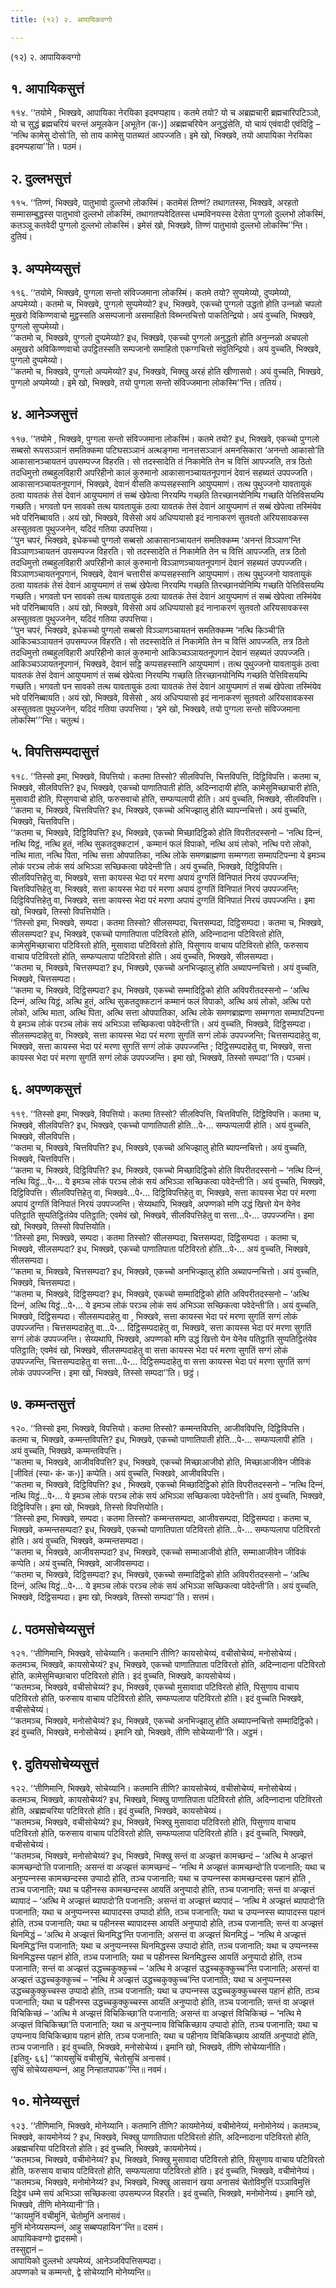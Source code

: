 ```yaml
---
title: (१२) २. आपायिकवग्गो

---
```

(१२) २. आपायिकवग्गो  


## १. आपायिकसुत्तं

११४. ‘‘तयोमे , भिक्खवे, आपायिका नेरयिका इदमप्पहाय। कतमे तयो? यो च अब्रह्मचारी ब्रह्मचारिपटिञ्‍ञो, यो च सुद्धं ब्रह्मचरियं चरन्तं अमूलकेन [अभूतेन (क॰)] अब्रह्मचरियेन अनुद्धंसेति, यो चायं एवंवादी एवंदिट्ठि – ‘नत्थि कामेसु दोसो’ति, सो ताय कामेसु पातब्यतं आपज्‍जति। इमे खो, भिक्खवे, तयो आपायिका नेरयिका इदमप्पहाया’’ति। पठमं।  


## २. दुल्‍लभसुत्तं

११५. ‘‘तिण्णं, भिक्खवे, पातुभावो दुल्‍लभो लोकस्मिं। कतमेसं तिण्णं? तथागतस्स, भिक्खवे, अरहतो सम्मासम्बुद्धस्स पातुभावो दुल्‍लभो लोकस्मिं, तथागतप्पवेदितस्स धम्मविनयस्स देसेता पुग्गलो दुल्‍लभो लोकस्मिं, कतञ्‍ञू कतवेदी पुग्गलो दुल्‍लभो लोकस्मिं। इमेसं खो, भिक्खवे, तिण्णं पातुभावो दुल्‍लभो लोकस्मि’’न्ति। दुतियं।  


## ३. अप्पमेय्यसुत्तं

११६. ‘‘तयोमे, भिक्खवे, पुग्गला सन्तो संविज्‍जमाना लोकस्मिं। कतमे तयो? सुप्पमेय्यो, दुप्पमेय्यो, अप्पमेय्यो। कतमो च, भिक्खवे, पुग्गलो सुप्पमेय्यो? इध, भिक्खवे, एकच्‍चो पुग्गलो उद्धतो होति उन्‍नळो चपलो मुखरो विकिण्णवाचो मुट्ठस्सति असम्पजानो असमाहितो विब्भन्तचित्तो पाकतिन्द्रियो। अयं वुच्‍चति, भिक्खवे, पुग्गलो सुप्पमेय्यो।  
‘‘कतमो च, भिक्खवे, पुग्गलो दुप्पमेय्यो? इध, भिक्खवे, एकच्‍चो पुग्गलो अनुद्धतो होति अनुन्‍नळो अचपलो अमुखरो अविकिण्णवाचो उपट्ठितस्सति सम्पजानो समाहितो एकग्गचित्तो संवुतिन्द्रियो। अयं वुच्‍चति, भिक्खवे, पुग्गलो दुप्पमेय्यो।  
‘‘कतमो च, भिक्खवे, पुग्गलो अप्पमेय्यो? इध, भिक्खवे, भिक्खु अरहं होति खीणासवो। अयं वुच्‍चति, भिक्खवे, पुग्गलो अप्पमेय्यो। इमे खो, भिक्खवे, तयो पुग्गला सन्तो संविज्‍जमाना लोकस्मि’’न्ति। ततियं।  


## ४. आनेञ्‍जसुत्तं

११७. ‘‘तयोमे , भिक्खवे, पुग्गला सन्तो संविज्‍जमाना लोकस्मिं। कतमे तयो? इध, भिक्खवे, एकच्‍चो पुग्गलो सब्बसो रूपसञ्‍ञानं समतिक्‍कमा पटिघसञ्‍ञानं अत्थङ्गमा नानत्तसञ्‍ञानं अमनसिकारा ‘अनन्तो आकासो’ति आकासानञ्‍चायतनं उपसम्पज्‍ज विहरति। सो तदस्सादेति तं निकामेति तेन च वित्तिं आपज्‍जति, तत्र ठितो तदधिमुत्तो तब्बहुलविहारी अपरिहीनो कालं कुरुमानो आकासानञ्‍चायतनूपगानं देवानं सहब्यतं उपपज्‍जति। आकासानञ्‍चायतनूपगानं, भिक्खवे, देवानं वीसति कप्पसहस्सानि आयुप्पमाणं। तत्थ पुथुज्‍जनो यावतायुकं ठत्वा यावतकं तेसं देवानं आयुप्पमाणं तं सब्बं खेपेत्वा निरयम्पि गच्छति तिरच्छानयोनिम्पि गच्छति पेत्तिविसयम्पि गच्छति। भगवतो पन सावको तत्थ यावतायुकं ठत्वा यावतकं तेसं देवानं आयुप्पमाणं तं सब्बं खेपेत्वा तस्मिंयेव भवे परिनिब्बायति। अयं खो, भिक्खवे, विसेसो अयं अधिप्पयासो इदं नानाकरणं सुतवतो अरियसावकस्स अस्सुतवता पुथुज्‍जनेन, यदिदं गतिया उपपत्तिया।  
‘‘पुन चपरं, भिक्खवे, इधेकच्‍चो पुग्गलो सब्बसो आकासानञ्‍चायतनं समतिक्‍कम्म ‘अनन्तं विञ्‍ञाण’न्ति विञ्‍ञाणञ्‍चायतनं उपसम्पज्‍ज विहरति। सो तदस्सादेति तं निकामेति तेन च वित्तिं आपज्‍जति, तत्र ठितो तदधिमुत्तो तब्बहुलविहारी अपरिहीनो कालं कुरुमानो विञ्‍ञाणञ्‍चायतनूपगानं देवानं सहब्यतं उपपज्‍जति। विञ्‍ञाणञ्‍चायतनूपगानं, भिक्खवे, देवानं चत्तारीसं कप्पसहस्सानि आयुप्पमाणं। तत्थ पुथुज्‍जनो यावतायुकं ठत्वा यावतकं तेसं देवानं आयुप्पमाणं तं सब्बं खेपेत्वा निरयम्पि गच्छति तिरच्छानयोनिम्पि गच्छति पेत्तिविसयम्पि गच्छति। भगवतो पन सावको तत्थ यावतायुकं ठत्वा यावतकं तेसं देवानं आयुप्पमाणं तं सब्बं खेपेत्वा तस्मिंयेव भवे परिनिब्बायति। अयं खो, भिक्खवे, विसेसो अयं अधिप्पयासो इदं नानाकरणं सुतवतो अरियसावकस्स अस्सुतवता पुथुज्‍जनेन, यदिदं गतिया उपपत्तिया।  
‘‘पुन चपरं, भिक्खवे, इधेकच्‍चो पुग्गलो सब्बसो विञ्‍ञाणञ्‍चायतनं समतिक्‍कम्म ‘नत्थि किञ्‍ची’ति आकिञ्‍चञ्‍ञायतनं उपसम्पज्‍ज विहरति। सो तदस्सादेति तं निकामेति तेन च वित्तिं आपज्‍जति, तत्र ठितो तदधिमुत्तो तब्बहुलविहारी अपरिहीनो कालं कुरुमानो आकिञ्‍चञ्‍ञायतनूपगानं देवानं सहब्यतं उपपज्‍जति। आकिञ्‍चञ्‍ञायतनूपगानं, भिक्खवे, देवानं सट्ठि कप्पसहस्सानि आयुप्पमाणं। तत्थ पुथुज्‍जनो यावतायुकं ठत्वा यावतकं तेसं देवानं आयुप्पमाणं तं सब्बं खेपेत्वा निरयम्पि गच्छति तिरच्छानयोनिम्पि गच्छति पेत्तिविसयम्पि गच्छति। भगवतो पन सावको तत्थ यावतायुकं ठत्वा यावतकं तेसं देवानं आयुप्पमाणं तं सब्बं खेपेत्वा तस्मिंयेव भवे परिनिब्बायति। अयं खो, भिक्खवे, विसेसो , अयं अधिप्पयासो इदं नानाकरणं सुतवतो अरियसावकस्स अस्सुतवता पुथुज्‍जनेन, यदिदं गतिया उपपत्तिया। ‘इमे खो, भिक्खवे, तयो पुग्गला सन्तो संविज्‍जमाना लोकस्मि’’’न्ति। चतुत्थं।  


## ५. विपत्तिसम्पदासुत्तं

११८. ‘‘तिस्सो इमा, भिक्खवे, विपत्तियो। कतमा तिस्सो? सीलविपत्ति, चित्तविपत्ति, दिट्ठिविपत्ति। कतमा च, भिक्खवे, सीलविपत्ति? इध, भिक्खवे, एकच्‍चो पाणातिपाती होति, अदिन्‍नादायी होति, कामेसुमिच्छाचारी होति, मुसावादी होति, पिसुणवाचो होति, फरुसवाचो होति, सम्फप्पलापी होति। अयं वुच्‍चति, भिक्खवे, सीलविपत्ति।  
‘‘कतमा च, भिक्खवे, चित्तविपत्ति? इध, भिक्खवे, एकच्‍चो अभिज्झालु होति ब्यापन्‍नचित्तो। अयं वुच्‍चति, भिक्खवे, चित्तविपत्ति।  
‘‘कतमा च, भिक्खवे, दिट्ठिविपत्ति? इध, भिक्खवे, एकच्‍चो मिच्छादिट्ठिको होति विपरीतदस्सनो – ‘नत्थि दिन्‍नं, नत्थि यिट्ठं, नत्थि हुतं, नत्थि सुकतदुक्‍कटानं , कम्मानं फलं विपाको, नत्थि अयं लोको, नत्थि परो लोको, नत्थि माता, नत्थि पिता, नत्थि सत्ता ओपपातिका, नत्थि लोके समणब्राह्मणा सम्मग्गता सम्मापटिपन्‍ना ये इमञ्‍च लोकं परञ्‍च लोकं सयं अभिञ्‍ञा सच्छिकत्वा पवेदेन्ती’ति। अयं वुच्‍चति, भिक्खवे, दिट्ठिविपत्ति। सीलविपत्तिहेतु वा, भिक्खवे, सत्ता कायस्स भेदा परं मरणा अपायं दुग्गतिं विनिपातं निरयं उपपज्‍जन्ति; चित्तविपत्तिहेतु वा, भिक्खवे, सत्ता कायस्स भेदा परं मरणा अपायं दुग्गतिं विनिपातं निरयं उपपज्‍जन्ति; दिट्ठिविपत्तिहेतु वा, भिक्खवे, सत्ता कायस्स भेदा परं मरणा अपायं दुग्गतिं विनिपातं निरयं उपपज्‍जन्ति। इमा खो, भिक्खवे, तिस्सो विपत्तियोति।  
‘‘तिस्सो इमा, भिक्खवे, सम्पदा। कतमा तिस्सो? सीलसम्पदा, चित्तसम्पदा, दिट्ठिसम्पदा। कतमा च, भिक्खवे, सीलसम्पदा? इध, भिक्खवे, एकच्‍चो पाणातिपाता पटिविरतो होति, अदिन्‍नादाना पटिविरतो होति, कामेसुमिच्छाचारा पटिविरतो होति, मुसावादा पटिविरतो होति, पिसुणाय वाचाय पटिविरतो होति, फरुसाय वाचाय पटिविरतो होति, सम्फप्पलापा पटिविरतो होति। अयं वुच्‍चति, भिक्खवे, सीलसम्पदा।  
‘‘कतमा च, भिक्खवे, चित्तसम्पदा? इध, भिक्खवे, एकच्‍चो अनभिज्झालु होति अब्यापन्‍नचित्तो। अयं वुच्‍चति, भिक्खवे, चित्तसम्पदा।  
‘‘कतमा च, भिक्खवे, दिट्ठिसम्पदा? इध, भिक्खवे, एकच्‍चो सम्मादिट्ठिको होति अविपरीतदस्सनो – ‘अत्थि दिन्‍नं, अत्थि यिट्ठं, अत्थि हुतं, अत्थि सुकतदुक्‍कटानं कम्मानं फलं विपाको, अत्थि अयं लोको, अत्थि परो लोको, अत्थि माता, अत्थि पिता, अत्थि सत्ता ओपपातिका, अत्थि लोके समणब्राह्मणा सम्मग्गता सम्मापटिपन्‍ना ये इमञ्‍च लोकं परञ्‍च लोकं सयं अभिञ्‍ञा सच्छिकत्वा पवेदेन्ती’ति। अयं वुच्‍चति, भिक्खवे, दिट्ठिसम्पदा। सीलसम्पदाहेतु वा, भिक्खवे, सत्ता कायस्स भेदा परं मरणा सुगतिं सग्गं लोकं उपपज्‍जन्ति; चित्तसम्पदाहेतु वा, भिक्खवे, सत्ता कायस्स भेदा परं मरणा सुगतिं सग्गं लोकं उपपज्‍जन्ति ; दिट्ठिसम्पदाहेतु वा, भिक्खवे, सत्ता कायस्स भेदा परं मरणा सुगतिं सग्गं लोकं उपपज्‍जन्ति। इमा खो, भिक्खवे, तिस्सो सम्पदा’’ति। पञ्‍चमं।  


## ६. अपण्णकसुत्तं

११९. ‘‘तिस्सो इमा, भिक्खवे, विपत्तियो। कतमा तिस्सो? सीलविपत्ति, चित्तविपत्ति, दिट्ठिविपत्ति। कतमा च, भिक्खवे, सीलविपत्ति? इध, भिक्खवे, एकच्‍चो पाणातिपाती होति…पे॰… सम्फप्पलापी होति। अयं वुच्‍चति, भिक्खवे, सीलविपत्ति।  
‘‘कतमा च, भिक्खवे, चित्तविपत्ति? इध, भिक्खवे, एकच्‍चो अभिज्झालु होति ब्यापन्‍नचित्तो। अयं वुच्‍चति, भिक्खवे, चित्तविपत्ति।  
‘‘कतमा च, भिक्खवे, दिट्ठिविपत्ति? इध, भिक्खवे, एकच्‍चो मिच्छादिट्ठिको होति विपरीतदस्सनो – ‘नत्थि दिन्‍नं, नत्थि यिट्ठं…पे॰… ये इमञ्‍च लोकं परञ्‍च लोकं सयं अभिञ्‍ञा सच्छिकत्वा पवेदेन्ती’ति। अयं वुच्‍चति, भिक्खवे, दिट्ठिविपत्ति। सीलविपत्तिहेतु वा, भिक्खवे…पे॰… दिट्ठिविपत्तिहेतु वा, भिक्खवे, सत्ता कायस्स भेदा परं मरणा अपायं दुग्गतिं विनिपातं निरयं उपपज्‍जन्ति। सेय्यथापि, भिक्खवे, अपण्णको मणि उद्धं खित्तो येन येनेव पतिट्ठाति सुप्पतिट्ठितंयेव पतिट्ठाति; एवमेवं खो, भिक्खवे, सीलविपत्तिहेतु वा सत्ता…पे॰… उपपज्‍जन्ति। इमा खो, भिक्खवे, तिस्सो विपत्तियोति।  
‘‘तिस्सो इमा, भिक्खवे, सम्पदा। कतमा तिस्सो? सीलसम्पदा, चित्तसम्पदा, दिट्ठिसम्पदा । कतमा च, भिक्खवे, सीलसम्पदा? इध, भिक्खवे, एकच्‍चो पाणातिपाता पटिविरतो होति…पे॰… अयं वुच्‍चति, भिक्खवे, सीलसम्पदा।  
‘‘कतमा च, भिक्खवे, चित्तसम्पदा? इध, भिक्खवे, एकच्‍चो अनभिज्झालु होति अब्यापन्‍नचित्तो। अयं वुच्‍चति, भिक्खवे, चित्तसम्पदा।  
‘‘कतमा च, भिक्खवे, दिट्ठिसम्पदा? इध, भिक्खवे, एकच्‍चो सम्मादिट्ठिको होति अविपरीतदस्सनो – ‘अत्थि दिन्‍नं, अत्थि यिट्ठं…पे॰… ये इमञ्‍च लोकं परञ्‍च लोकं सयं अभिञ्‍ञा सच्छिकत्वा पवेदेन्ती’ति। अयं वुच्‍चति, भिक्खवे, दिट्ठिसम्पदा। सीलसम्पदाहेतु वा , भिक्खवे, सत्ता कायस्स भेदा परं मरणा सुगतिं सग्गं लोकं उपपज्‍जन्ति। चित्तसम्पदाहेतु वा…पे॰… दिट्ठिसम्पदाहेतु वा, भिक्खवे, सत्ता कायस्स भेदा परं मरणा सुगतिं सग्गं लोकं उपपज्‍जन्ति। सेय्यथापि, भिक्खवे, अपण्णको मणि उद्धं खित्तो येन येनेव पतिट्ठाति सुप्पतिट्ठितंयेव पतिट्ठाति; एवमेवं खो, भिक्खवे, सीलसम्पदाहेतु वा सत्ता कायस्स भेदा परं मरणा सुगतिं सग्गं लोकं उपपज्‍जन्ति, चित्तसम्पदाहेतु वा सत्ता…पे॰… दिट्ठिसम्पदाहेतु वा सत्ता कायस्स भेदा परं मरणा सुगतिं सग्गं लोकं उपपज्‍जन्ति। इमा खो, भिक्खवे, तिस्सो सम्पदा’’ति। छट्ठं।  


## ७. कम्मन्तसुत्तं

१२०. ‘‘तिस्सो इमा, भिक्खवे, विपत्तियो। कतमा तिस्सो? कम्मन्तविपत्ति, आजीवविपत्ति, दिट्ठिविपत्ति। कतमा च, भिक्खवे, कम्मन्तविपत्ति? इध, भिक्खवे, एकच्‍चो पाणातिपाती होति…पे॰… सम्फप्पलापी होति । अयं वुच्‍चति, भिक्खवे, कम्मन्तविपत्ति।  
‘‘कतमा च, भिक्खवे, आजीवविपत्ति? इध, भिक्खवे, एकच्‍चो मिच्छाआजीवो होति, मिच्छाआजीवेन जीविकं [जीवितं (स्या॰ कं॰ क॰)] कप्पेति। अयं वुच्‍चति, भिक्खवे, आजीवविपत्ति।  
‘‘कतमा च, भिक्खवे, दिट्ठिविपत्ति? इध , भिक्खवे, एकच्‍चो मिच्छादिट्ठिको होति विपरीतदस्सनो – ‘नत्थि दिन्‍नं, नत्थि यिट्ठं…पे॰… ये इमञ्‍च लोकं परञ्‍च लोकं सयं अभिञ्‍ञा सच्छिकत्वा पवेदेन्ती’ति। अयं वुच्‍चति, भिक्खवे, दिट्ठिविपत्ति। इमा खो, भिक्खवे, तिस्सो विपत्तियोति।  
‘‘तिस्सो इमा, भिक्खवे, सम्पदा। कतमा तिस्सो? कम्मन्तसम्पदा, आजीवसम्पदा, दिट्ठिसम्पदा। कतमा च, भिक्खवे, कम्मन्तसम्पदा? इध, भिक्खवे, एकच्‍चो पाणातिपाता पटिविरतो होति…पे॰… सम्फप्पलापा पटिविरतो होति। अयं वुच्‍चति, भिक्खवे, कम्मन्तसम्पदा।  
‘‘कतमा च, भिक्खवे, आजीवसम्पदा? इध, भिक्खवे, एकच्‍चो सम्माआजीवो होति, सम्माआजीवेन जीविकं कप्पेति। अयं वुच्‍चति, भिक्खवे, आजीवसम्पदा।  
‘‘कतमा च, भिक्खवे, दिट्ठिसम्पदा? इध, भिक्खवे, एकच्‍चो सम्मादिट्ठिको होति अविपरीतदस्सनो – ‘अत्थि दिन्‍नं, अत्थि यिट्ठं…पे॰… ये इमञ्‍च लोकं परञ्‍च लोकं सयं अभिञ्‍ञा सच्छिकत्वा पवेदेन्ती’ति। अयं वुच्‍चति, भिक्खवे, दिट्ठिसम्पदा। इमा खो, भिक्खवे, तिस्सो सम्पदा’’ति। सत्तमं।  


## ८. पठमसोचेय्यसुत्तं

१२१. ‘‘तीणिमानि, भिक्खवे, सोचेय्यानि। कतमानि तीणि? कायसोचेय्यं, वचीसोचेय्यं, मनोसोचेय्यं। कतमञ्‍च, भिक्खवे, कायसोचेय्यं? इध, भिक्खवे, एकच्‍चो पाणातिपाता पटिविरतो होति, अदिन्‍नादाना पटिविरतो होति, कामेसुमिच्छाचारा पटिविरतो होति। इदं वुच्‍चति, भिक्खवे, कायसोचेय्यं।  
‘‘कतमञ्‍च, भिक्खवे, वचीसोचेय्यं? इध, भिक्खवे, एकच्‍चो मुसावादा पटिविरतो होति, पिसुणाय वाचाय पटिविरतो होति, फरुसाय वाचाय पटिविरतो होति, सम्फप्पलापा पटिविरतो होति। इदं वुच्‍चति भिक्खवे, वचीसोचेय्यं।  
‘‘कतमञ्‍च, भिक्खवे, मनोसोचेय्यं? इध, भिक्खवे, एकच्‍चो अनभिज्झालु होति अब्यापन्‍नचित्तो सम्मादिट्ठिको। इदं वुच्‍चति, भिक्खवे, मनोसोचेय्यं। इमानि खो, भिक्खवे, तीणि सोचेय्यानी’’ति। अट्ठमं।  


## ९. दुतियसोचेय्यसुत्तं

१२२. ‘‘तीणिमानि, भिक्खवे, सोचेय्यानि। कतमानि तीणि? कायसोचेय्यं, वचीसोचेय्यं, मनोसोचेय्यं। कतमञ्‍च, भिक्खवे, कायसोचेय्यं? इध, भिक्खवे, भिक्खु पाणातिपाता पटिविरतो होति, अदिन्‍नादाना पटिविरतो होति, अब्रह्मचरिया पटिविरतो होति। इदं वुच्‍चति, भिक्खवे, कायसोचेय्यं।  
‘‘कतमञ्‍च, भिक्खवे, वचीसोचेय्यं? इध, भिक्खवे, भिक्खु मुसावादा पटिविरतो होति, पिसुणाय वाचाय पटिविरतो होति, फरुसाय वाचाय पटिविरतो होति, सम्फप्पलापा पटिविरतो होति। इदं वुच्‍चति, भिक्खवे, वचीसोचेय्यं।  
‘‘कतमञ्‍च, भिक्खवे, मनोसोचेय्यं? इध, भिक्खवे, भिक्खु सन्तं वा अज्झत्तं कामच्छन्दं – ‘अत्थि मे अज्झत्तं कामच्छन्दो’ति पजानाति; असन्तं वा अज्झत्तं कामच्छन्दं – ‘नत्थि मे अज्झत्तं कामच्छन्दो’ति पजानाति; यथा च अनुप्पन्‍नस्स कामच्छन्दस्स उप्पादो होति, तञ्‍च पजानाति; यथा च उप्पन्‍नस्स कामच्छन्दस्स पहानं होति , तञ्‍च पजानाति; यथा च पहीनस्स कामच्छन्दस्स आयतिं अनुप्पादो होति, तञ्‍च पजानाति; सन्तं वा अज्झत्तं ब्यापादं – ‘अत्थि मे अज्झत्तं ब्यापादो’ति पजानाति; असन्तं वा अज्झत्तं ब्यापादं – ‘नत्थि मे अज्झत्तं ब्यापादो’ति पजानाति; यथा च अनुप्पन्‍नस्स ब्यापादस्स उप्पादो होति, तञ्‍च पजानाति; यथा च उप्पन्‍नस्स ब्यापादस्स पहानं होति, तञ्‍च पजानाति; यथा च पहीनस्स ब्यापादस्स आयतिं अनुप्पादो होति, तञ्‍च पजानाति; सन्तं वा अज्झत्तं थिनमिद्धं – ‘अत्थि मे अज्झत्तं थिनमिद्ध’न्ति पजानाति; असन्तं वा अज्झत्तं थिनमिद्धं – ‘नत्थि मे अज्झत्तं थिनमिद्ध’न्ति पजानाति; यथा च अनुप्पन्‍नस्स थिनमिद्धस्स उप्पादो होति, तञ्‍च पजानाति; यथा च उप्पन्‍नस्स थिनमिद्धस्स पहानं होति, तञ्‍च पजानाति; यथा च पहीनस्स थिनमिद्धस्स आयतिं अनुप्पादो होति, तञ्‍च पजानाति; सन्तं वा अज्झत्तं उद्धच्‍चकुक्‍कुच्‍चं – ‘अत्थि मे अज्झत्तं उद्धच्‍चकुक्‍कुच्‍च’न्ति पजानाति; असन्तं वा अज्झत्तं उद्धच्‍चकुक्‍कुच्‍चं – ‘नत्थि मे अज्झत्तं उद्धच्‍चकुक्‍कुच्‍च’न्ति पजानाति; यथा च अनुप्पन्‍नस्स उद्धच्‍चकुक्‍कुच्‍चस्स उप्पादो होति, तञ्‍च पजानाति; यथा च उप्पन्‍नस्स उद्धच्‍चकुक्‍कुच्‍चस्स पहानं होति, तञ्‍च पजानाति; यथा च पहीनस्स उद्धच्‍चकुक्‍कुच्‍चस्स आयतिं अनुप्पादो होति, तञ्‍च पजानाति; सन्तं वा अज्झत्तं विचिकिच्छं – ‘अत्थि मे अज्झत्तं विचिकिच्छा’ति पजानाति; असन्तं वा अज्झत्तं विचिकिच्छं – ‘नत्थि मे अज्झत्तं विचिकिच्छा’ति पजानाति; यथा च अनुप्पन्‍नाय विचिकिच्छाय उप्पादो होति, तञ्‍च पजानाति; यथा च उप्पन्‍नाय विचिकिच्छाय पहानं होति, तञ्‍च पजानाति; यथा च पहीनाय विचिकिच्छाय आयतिं अनुप्पादो होति, तञ्‍च पजानाति। इदं वुच्‍चति, भिक्खवे, मनोसोचेय्यं। इमानि खो, भिक्खवे, तीणि सोचेय्यानीति।  
[इतिवु॰ ६६] ‘‘कायसुचिं वचीसुचिं, चेतोसुचिं अनासवं।  
सुचिं सोचेय्यसम्पन्‍नं, आहु निन्हातपापक’’न्ति॥ नवमं।  


## १०. मोनेय्यसुत्तं

१२३. ‘‘तीणिमानि, भिक्खवे, मोनेय्यानि। कतमानि तीणि? कायमोनेय्यं, वचीमोनेय्यं, मनोमोनेय्यं। कतमञ्‍च, भिक्खवे, कायमोनेय्यं ? इध, भिक्खवे, भिक्खु पाणातिपाता पटिविरतो होति, अदिन्‍नादाना पटिविरतो होति, अब्रह्मचरिया पटिविरतो होति। इदं वुच्‍चति, भिक्खवे, कायमोनेय्यं।  
‘‘कतमञ्‍च, भिक्खवे, वचीमोनेय्यं? इध, भिक्खवे, भिक्खु मुसावादा पटिविरतो होति, पिसुणाय वाचाय पटिविरतो होति, फरुसाय वाचाय पटिविरतो होति, सम्फप्पलापा पटिविरतो होति। इदं वुच्‍चति, भिक्खवे, वचीमोनेय्यं।  
‘‘कतमञ्‍च, भिक्खवे, मनोमोनेय्यं? इध, भिक्खवे, भिक्खु आसवानं खया अनासवं चेतोविमुत्तिं पञ्‍ञाविमुत्तिं दिट्ठेव धम्मे सयं अभिञ्‍ञा सच्छिकत्वा उपसम्पज्‍ज विहरति। इदं वुच्‍चति, भिक्खवे, मनोमोनेय्यं। इमानि खो, भिक्खवे, तीणि मोनेय्यानी’’ति।  
‘‘कायमुनिं वचीमुनिं, चेतोमुनिं अनासवं।  
मुनिं मोनेय्यसम्पन्‍नं, आहु सब्बप्पहायिन’’न्ति॥ दसमं।  
आपायिकवग्गो द्वादसमो।  
तस्सुद्दानं –  
आपायिको दुल्‍लभो अप्पमेय्यं, आनेञ्‍जविपत्तिसम्पदा।  
अपण्णको च कम्मन्तो, द्वे सोचेय्यानि मोनेय्यन्ति॥  